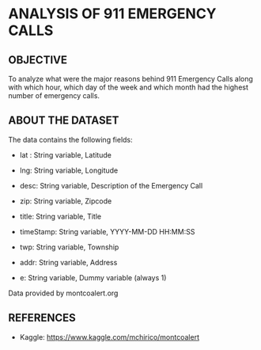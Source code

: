 # ANALYSIS OF 911 EMERGENCY CALLS

## OBJECTIVE
To analyze what were the major reasons behind 911 Emergency Calls along with which hour, which day of the week and which month had the highest number of emergency calls.

## ABOUT THE DATASET
The data contains the following fields:

  - lat : String variable, Latitude
	
  - lng: String variable, Longitude
	
  - desc: String variable, Description of the Emergency Call
	
  - zip: String variable, Zipcode
	
  - title: String variable, Title
	
  - timeStamp: String variable, YYYY-MM-DD HH:MM:SS
	
  - twp: String variable, Township
	
  - addr: String variable, Address
	
  - e: String variable, Dummy variable (always 1)
  
  Data provided by montcoalert.org

## REFERENCES

- Kaggle: https://www.kaggle.com/mchirico/montcoalert
  
